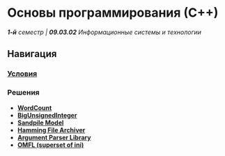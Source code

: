 # Основы программирования (С++)

_**1-й** семестр | **09.03.02** Информационные системы и технологии_

## Навигация

### **[Условия](./Public/)**

### Решения

- **[WordCount](./Lab-1/)**
- **[BigUnsignedInteger](./Lab-2/)**
- **[Sandpile Model](./Lab-3/)**
- **[Hamming File Archiver](./Lab-4/)**
- **[Argument Parser Library](./Lab-5/)**
- **[OMFL (superset of ini)](./Lab-6/)**
